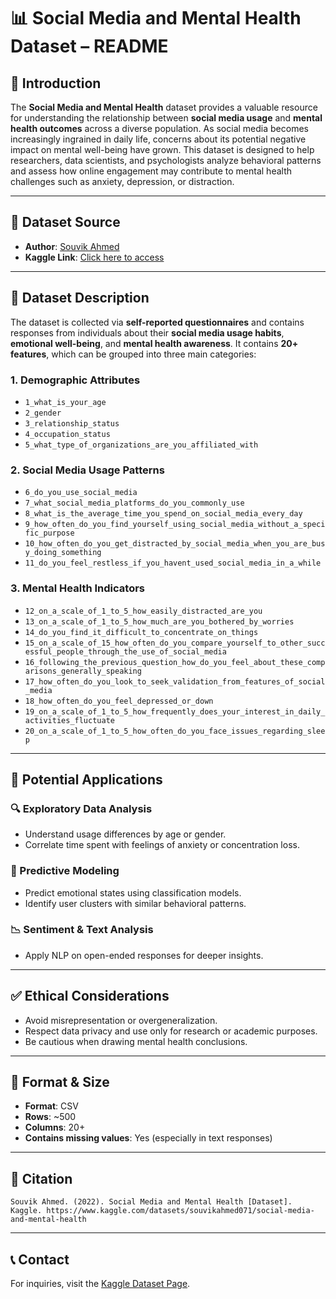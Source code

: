 
# 📊 Social Media and Mental Health Dataset – README

## 📘 Introduction

The **Social Media and Mental Health** dataset provides a valuable resource for understanding the relationship between **social media usage** and **mental health outcomes** across a diverse population. As social media becomes increasingly ingrained in daily life, concerns about its potential negative impact on mental well-being have grown. This dataset is designed to help researchers, data scientists, and psychologists analyze behavioral patterns and assess how online engagement may contribute to mental health challenges such as anxiety, depression, or distraction.

---

## 📂 Dataset Source

- **Author**: [Souvik Ahmed](https://www.kaggle.com/souvikahmed071)
- **Kaggle Link**: [Click here to access](https://www.kaggle.com/datasets/souvikahmed071/social-media-and-mental-health)

---

## 📄 Dataset Description

The dataset is collected via **self-reported questionnaires** and contains responses from individuals about their **social media usage habits**, **emotional well-being**, and **mental health awareness**. It contains **20+ features**, which can be grouped into three main categories:

### 1. **Demographic Attributes**
- `1_what_is_your_age`
- `2_gender`
- `3_relationship_status`
- `4_occupation_status`
- `5_what_type_of_organizations_are_you_affiliated_with`

### 2. **Social Media Usage Patterns**
- `6_do_you_use_social_media`
- `7_what_social_media_platforms_do_you_commonly_use`
- `8_what_is_the_average_time_you_spend_on_social_media_every_day`
- `9_how_often_do_you_find_yourself_using_social_media_without_a_specific_purpose`
- `10_how_often_do_you_get_distracted_by_social_media_when_you_are_busy_doing_something`
- `11_do_you_feel_restless_if_you_havent_used_social_media_in_a_while`

### 3. **Mental Health Indicators**
- `12_on_a_scale_of_1_to_5_how_easily_distracted_are_you`
- `13_on_a_scale_of_1_to_5_how_much_are_you_bothered_by_worries`
- `14_do_you_find_it_difficult_to_concentrate_on_things`
- `15_on_a_scale_of_15_how_often_do_you_compare_yourself_to_other_successful_people_through_the_use_of_social_media`
- `16_following_the_previous_question_how_do_you_feel_about_these_comparisons_generally_speaking`
- `17_how_often_do_you_look_to_seek_validation_from_features_of_social_media`
- `18_how_often_do_you_feel_depressed_or_down`
- `19_on_a_scale_of_1_to_5_how_frequently_does_your_interest_in_daily_activities_fluctuate`
- `20_on_a_scale_of_1_to_5_how_often_do_you_face_issues_regarding_sleep`

---

## 🧠 Potential Applications

### 🔍 Exploratory Data Analysis
- Understand usage differences by age or gender.
- Correlate time spent with feelings of anxiety or concentration loss.

### 🧪 Predictive Modeling
- Predict emotional states using classification models.
- Identify user clusters with similar behavioral patterns.

### 📉 Sentiment & Text Analysis
- Apply NLP on open-ended responses for deeper insights.

---

## ✅ Ethical Considerations

- Avoid misrepresentation or overgeneralization.
- Respect data privacy and use only for research or academic purposes.
- Be cautious when drawing mental health conclusions.

---

## 🔧 Format & Size

- **Format**: CSV
- **Rows**: ~500
- **Columns**: 20+
- **Contains missing values**: Yes (especially in text responses)

---

## 🔗 Citation

```
Souvik Ahmed. (2022). Social Media and Mental Health [Dataset]. Kaggle. https://www.kaggle.com/datasets/souvikahmed071/social-media-and-mental-health
```

---

## 📞 Contact

For inquiries, visit the [Kaggle Dataset Page](https://www.kaggle.com/datasets/souvikahmed071/social-media-and-mental-health).
